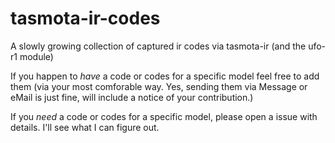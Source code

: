 # tasmota-ir-codes
A slowly growing collection of captured ir codes via tasmota-ir (and the ufo-r1 module)

If you happen to *have* a code or codes for a specific model feel free to add them (via your most comforable way. Yes, sending them via Message or eMail is just fine, will include a notice of your contribution.)

If you *need* a code or codes for a specific model, please open a issue with details. I'll see what I can figure out.

